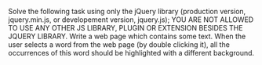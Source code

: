 Solve the following task using only the jQuery library (production version, jquery.min.js, or developement version, jquery.js); YOU ARE NOT ALLOWED TO USE ANY OTHER JS LIBRARY, PLUGIN OR EXTENSION BESIDES THE JQUERY LIBRARY. Write a web page which contains some text. When the user selects a word from the web page (by double clicking it), all the occurrences of this word should be highlighted with a different background.